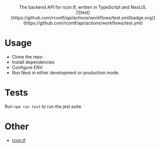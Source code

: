 <p align="center">
  The backend API for rcon.tf, written in TypeScript and NestJS. 
  <br /> 
  [![test](https://github.com/rcontf/api/actions/workflows/test.yml/badge.svg)](https://github.com/rcontf/api/actions/workflows/test.yml)
</p>

# Usage

- Clone the repo
- Install dependencies
- Configure ENV
- Run Nest in either development or production mode.

# Tests

Run `npm run test` to run the jest suite.

# Other

- [rcon.tf](https://rcon.tf/)
